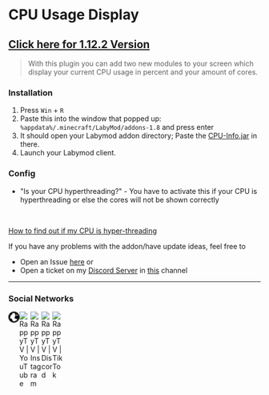 # **CPU Usage Display**
## [Click here for 1.12.2 Version](https://github.com/RappyLabyAddons/CPU-Info)
> With this plugin you can add two new modules to your screen which display your current CPU usage in percent and your amount of cores.

### Installation
1. Press `Win` + `R`
2. Paste this into the window that popped up: `%appdata%/.minecraft/LabyMod/addons-1.8` and press enter
3. It should open your Labymod addon directory; Paste the [CPU-Info.jar](https://github.com/RappyLabyAddons/CPU-Info-1.8.9/releases/download/1.0.0/CPU-Info.jar) in there.
4. Launch your Labymod client.

### Config
- "Is your CPU hyperthreading?" - You have to activate this if your CPU is hyperthreading or else the cores will not be shown correctly
<br>

[How to find out if my CPU is hyper-threading](https://www.techwalla.com/articles/how-to-tell-if-my-cpu-is-hyper-threading)

If you have any problems with the addon/have update ideas, feel free to
- Open an Issue [here](https://github.com/RappyLabyAddons/CPU-Info-1.8.9/issues/new/choose)
  or
- Open a ticket on my [Discord Server](https://rappytv.com/server) in [this](https://discord.com/channels/815912035124248587/840285653946204181) channel

---

### Social Networks

[<img align="left" alt="RappyTV | Website" width="22px" src="https://raw.githubusercontent.com/iconic/open-iconic/master/svg/globe.svg" />][website]
[<img align="left" alt="RappyTV | YouTube" width="22px" src="https://cdn.jsdelivr.net/npm/simple-icons@v3/icons/youtube.svg" />][youtube]
[<img align="left" alt="RappyTV | Instagram" width="22px" src="https://cdn.jsdelivr.net/npm/simple-icons@v3/icons/instagram.svg" />][instagram]
[<img align="left" alt="RappyTV | Discord" width="22px" src="https://cdn.jsdelivr.net/npm/simple-icons@v3/icons/discord.svg" />][dcServer]
[<img align="left" alt="RappyTV | TikTok" width="22px" src="https://cdn.jsdelivr.net/npm/simple-icons@v3/icons/tiktok.svg" />][tiktok]

[website]: https://rappytv.com/
[youtube]: https://youtube.com/c/RappyTVTutorials
[instagram]: https://instagram.com/rappyytv
[dcbotplaylist]: https://youtube.com/playlist?list=PL-NddfqjbJVZ2-CGquW0I42J9IGUkXq12
[dcServer]: https://rappytv.com/server
[dcBot]: https://rappytv.com/bot
[tiktok]: https://tiktok.com/@rappytv
